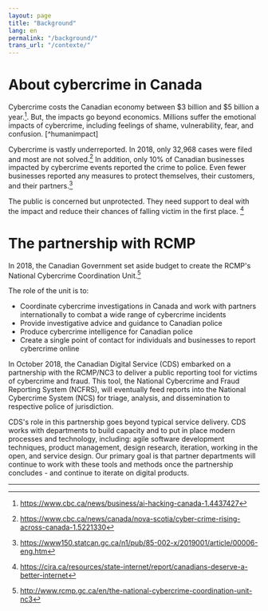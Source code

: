 ```yaml
---
layout: page
title: "Background"
lang: en
permalink: "/background/"
trans_url: "/contexte/"
---
```


# About cybercrime in Canada

Cybercrime costs the Canadian economy between $3 billion and $5 billion a year.[^estimatedcosts]. But, the impacts go beyond economics. Millions suffer the emotional impacts of cybercrime, including feelings of shame, vulnerability, fear, and confusion. [^humanimpact]

Cybercrime is vastly underreported. In 2018, only 32,968 cases were filed and most are not solved.[^unsolvedcybercrimes] In addition, only 10% of Canadian businesses impacted  by cybercrime events reported the crime to
police. Even fewer businesses reported any measures to protect themselves, their customers, and their partners.[^statscancybercrimeandbusinesses]

The public is concerned but unprotected. They need support to deal with the impact and reduce their chances of falling victim in the first place. [^concernedcanadians]

# The partnership with RCMP

In 2018, the Canadian Government set aside budget to create the RCMP's National Cybercrime Coordination Unit.[^NC3] 

The role of the unit is to:
 *  Coordinate cybercrime investigations in Canada and work with partners internationally to combat a wide range of cybercrime
incidents
 *  Provide investigative advice and guidance to Canadian police
 *  Produce cybercrime intelligence for Canadian police
 *  Create a single point of contact for individuals and businesses to report cybercrime online

In October 2018, the Canadian Digital Service (CDS) embarked on a partnership with the RCMP/NC3 to deliver a public reporting tool for victims of cybercrime and fraud. This tool, the National Cybercrime and Fraud Reporting System (NCFRS), will eventually feed reports into the National Cybercrime System (NCS) for triage, analysis, and dissemination to respective police of jurisdiction. 

CDS's role in this partnership goes beyond typical service delivery. CDS works with departments to build capacity and to put in place modern processes and technology, including: agile software development techniques, product management, design research, iteration, working in the open, and service design. Our primary goal is that partner departments will continue to work with these tools and methods once the partnership concludes - and  continue to iterate on digital products.

---
[^estimatedcosts]: https://www.cbc.ca/news/business/ai-hacking-canada-1.4437427
[^human impact]: https://www.symantec.com/content/en/us/home_homeoffice/media/pdf/cybercrime_report/Norton_USA-Human%20Impact-A4_Aug4-2.pdf
[^unsolvedcybercrimes]: https://www.cbc.ca/news/canada/nova-scotia/cyber-crime-rising-across-canada-1.5221330
[^statscancybercrimeandbusinesses]: https://www150.statcan.gc.ca/n1/pub/85-002-x/2019001/article/00006-eng.htm
[^concernedcanadians]: https://cira.ca/resources/state-internet/report/canadians-deserve-a-better-internet
[^NC3]: http://www.rcmp.gc.ca/en/the-national-cybercrime-coordination-unit-nc3
